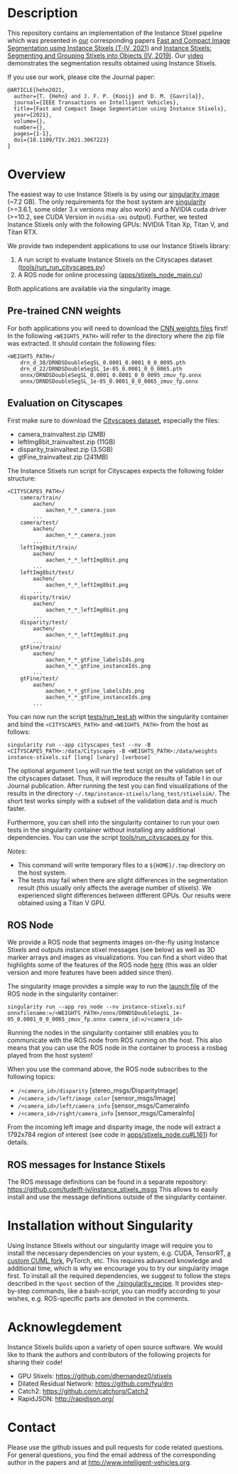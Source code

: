 # Description
This repository contains an implementation of the Instance Stixel pipeline
which was presented in [our](http://www.intelligent-vehicles.org)
corresponding papers
[Fast and Compact Image Segmentation using Instance Stixels (T-IV, 2021)](http://intelligent-vehicles.org/wp-content/uploads/2021/03/hehn2021tiv_instance_stixels.pdf)
and
[Instance Stixels: Segmenting and Grouping Stixels into Objects (IV, 2019)](http://intelligent-vehicles.org/wp-content/uploads/2019/05/hehn2019iv_instance_stixels.pdf).
Our [video](https://www.youtube.com/watch?v=irrPsoWQoLY) demonstrates the
segmentation results obtained using Instance Stixels.

If you use our work, please cite the Journal paper:
```
@ARTICLE{hehn2021,
  author={T. {Hehn} and J. F. P. {Kooij} and D. M. {Gavrila}},
  journal={IEEE Transactions on Intelligent Vehicles},
  title={Fast and Compact Image Segmentation using Instance Stixels},
  year={2021},
  volume={},
  number={},
  pages={1-1},
  doi={10.1109/TIV.2021.3067223}
}
```

# Overview

The easiest way to use Instance Stixels is by using our
[singularity image](https://surfdrive.surf.nl/files/index.php/s/UMv4wyf200R7Kio)
(~7.2 GB).
The only requirements for the host system are
[singularity](https://sylabs.io/guides/3.6/user-guide/quick_start.html#quick-installation-steps)
(>=3.6.1, some older 3.x
versions may also work) and a NVIDIA cuda driver (>=10.2, see CUDA Version in
`nvidia-smi` output).
Further, we tested Instance Stixels only with the following GPUs:
NVIDIA Titan Xp, Titan V, and Titan RTX.

We provide two independent applications to use our Instance Stixels library:
1. A run script to evaluate Instance Stixels on the Cityscapes dataset
   ([tools/run_run_cityscapes.py](tools/run_run_cityscapes.py))
2. A ROS node for online processing ([apps/stixels_node_main.cu](apps/stixels_node_main.cu))

Both applications are available via the singularity image.

## Pre-trained CNN weights
For both applications you will need to download the
[CNN weights files](https://surfdrive.surf.nl/files/index.php/s/7IaK38xq1SZlSec)
first! In the following `<WEIGHTS_PATH>` will refer to the directory where the
zip file was extracted. It should contain the following files:
```
<WEIGHTS_PATH>/
    drn_d_38/DRNDSDoubleSegSL_0.0001_0.0001_0_0_0095.pth
    drn_d_22/DRNDSDoubleSegSL_1e-05_0.0001_0_0_0065.pth
    onnx/DRNDSDoubleSegSL_0.0001_0.0001_0_0_0095_zmuv_fp.onnx
    onnx/DRNDSDoubleSegSL_1e-05_0.0001_0_0_0065_zmuv_fp.onnx
```

## Evaluation on Cityscapes

First make sure to download the [Cityscapes dataset](https://www.cityscapes-dataset.com/),
especially the files:
- camera_trainvaltest.zip (2MB)
- leftImg8bit_trainvaltest.zip (11GB)
- disparity_trainvaltest.zip (3.5GB)
- gtFine_trainvaltest.zip (241MB)

The Instance Stixels run script for Cityscapes expects the following folder
structure:
```
<CITYSCAPES_PATH>/
    camera/train/
        aachen/
            aachen_*_*_camera.json
        ...
    camera/test/
        aachen/
            aachen_*_*_camera.json
        ...
    leftImg8bit/train/
        aachen/
            aachen_*_*_leftImg8bit.png
        ...
    leftImg8bit/test/
        aachen/
            aachen_*_*_leftImg8bit.png
        ...
    disparity/train/
        aachen/
            aachen_*_*_leftImg8bit.png
        ...
    disparity/test/
        aachen/
            aachen_*_*_leftImg8bit.png
        ...
    gtFine/train/
        aachen/
            aachen_*_*_gtFine_labelsIds.png
            aachen_*_*_gtFine_instanceIds.png
        ...
    gtFine/test/
        aachen/
            aachen_*_*_gtFine_labelsIds.png
            aachen_*_*_gtFine_instanceIds.png
        ...
```

You can now run the script [tests/run_test.sh](tests/run_test.sh) within the
singularity container and bind the `<CITYSCAPES_PATH>` and `<WEIGHTS_PATH>`
from the host as follows:
```
singularity run --app cityscapes_test --nv -B <CITYSCAPES_PATH>:/data/Cityscapes -B <WEIGHTS_PATH>:/data/weights instance-stixels.sif [long] [unary] [verbose]
```

The optional argument `long` will run the test script on the
validation set of the cityscapes dataset. Thus, it will reproduce the results
of Table I in our Journal publication.
After running the test you can find visualizations of the
results in the directory `~/.tmp/instance-stixels/long_test/stixelsim/`.
The short test works simply with a subset of the validation data and is much
faster.

Furthermore, you can shell into the singularity container to run your own tests in
the singularity container without installing any additional dependencies.
You can use the script [tools/run_cityscapes.py](tools/run_cityscapes.py) for
this.

*Notes*:
- This command will write temporary files to a `${HOME}/.tmp` directory on
the host system.
- The tests may fail when there are slight differences in the segmentation
result (this usually only affects the average number of stixels).
We experienced slight differences between different GPUs.
Our results were obtained using a Titan V GPU.

## ROS Node

We provide a ROS node that segments images on-the-fly using Instance Stixels
and outputs instance stixel messages (see below) as well as 3D marker arrays
and images as visualizations. You can find a short video that highlights some
of the features of the ROS node
[here](https://surfdrive.surf.nl/files/index.php/s/HcSrUeUzVSnadwI)
(this was an older version and more features have been added since then).

The singularity image provides a simple way to run the
[launch file](launch/instance_stixels.launch)
of the ROS node in the singularity container:
```
singularity run --app ros_node --nv instance-stixels.sif onnxfilename:=/<WEIGHTS_PATH>/onnx/DRNDSDoubleSegSL_1e-05_0.0001_0_0_0065_zmuv_fp.onnx camera_id:=/<camera_id>
```

Running the nodes in the singularity container still enables you to communicate
with the ROS node from ROS running on the host.
This also means that you can use the ROS node in the container to process a
rosbag played from the host system!

When you use the command above, the ROS node subscribes to the following topics:
- `/<camera_id>/disparity` [stereo_msgs/DisparityImage]
- `/<camera_id>/left/image_color` [sensor_msgs/Image]
- `/<camera_id>/left/camera_info` [sensor_msgs/CameraInfo
- `/<camera_id>/right/camera_info` [sensor_msgs/CameraInfo]

From the incoming left image and disparity image, the node will extract a
1792x784 region of interest
(see code in [apps/stixels_node.cu#L161](./apps/stixels_node.cu#L161))
for details.

## ROS messages for Instance Stixels

The ROS message definitions can be found in a separate repository:
<https://github.com/tudelft-iv/instance_stixels_msgs>
This allows to easily install and use the message definitions outside of the
singularity container.

# Installation without Singularity

Using Instance Stixels without our singularity image will require you to
install the necessary dependencies on your system, e.g. CUDA, TensorRT,
[a custom CUML fork](https://github.com/tomsal/cuml), PyTorch, etc.
This requires advanced knowledge and additional time, which is why we encourage
you to try our singularity image first.
To install all the required dependencies, we suggest to follow the steps
described in the `%post` section of the
[./singularity_recipe](./singularity_recipe).
It provides step-by-step commands, like a bash-script, you can modify according
to your wishes, e.g. ROS-specific parts are denoted in the comments.

# Acknowlegdement

Instance Stixels builds upon a variety of open source software. We would like
to thank the authors and contributors of the following projects for sharing
their code!
* GPU Stixels: https://github.com/dhernandez0/stixels
* Dilated Residual Network: https://github.com/fyu/drn
* Catch2: https://github.com/catchorg/Catch2
* RapidJSON: http://rapidjson.org/

# Contact

Please use the github issues and pull requests for code related questions.
For general questions, you find the email address of the corresponding author
in the papers and at http://www.intelligent-vehicles.org.
